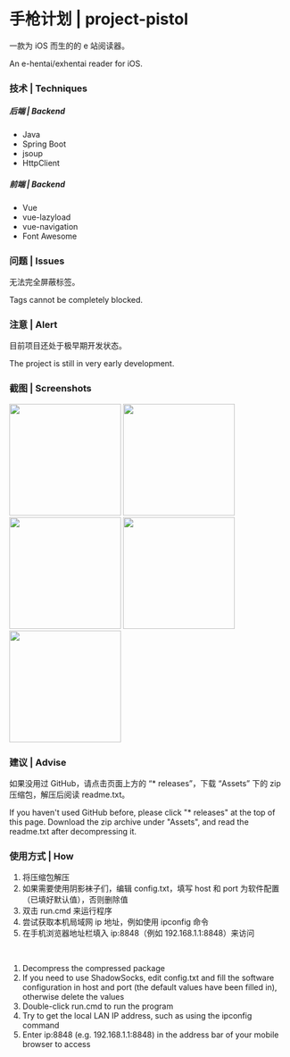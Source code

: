 # 手枪计划 | project-pistol
一款为 iOS 而生的的 e 站阅读器。

An e-hentai/exhentai reader for iOS.

### 技术 | Techniques
##### 后端 | Backend
- Java
- Spring Boot
- jsoup
- HttpClient

##### 前端 | Backend
- Vue
- vue-lazyload
- vue-navigation
- Font Awesome

### 问题 | Issues
无法完全屏蔽标签。

Tags cannot be completely blocked.

### 注意 | Alert
目前项目还处于极早期开发状态。

The project is still in very early development.

### 截图 | Screenshots
<div>
  <img src="https://github.com/chenh96/project-pistol/blob/master/screenshots/home.jpg" width="200"/>
  <img src="https://github.com/chenh96/project-pistol/blob/master/screenshots/detail.jpg" width="200"/> 
  <img src="https://github.com/chenh96/project-pistol/blob/master/screenshots/comment.jpg" width="200"/> 
  <img src="https://github.com/chenh96/project-pistol/blob/master/screenshots/read.jpg" width="200"/> 
  <img src="https://github.com/chenh96/project-pistol/blob/master/screenshots/download.jpg" width="200"/>
</div>

### 建议 | Advise
如果没用过 GitHub，请点击页面上方的 “* releases”，下载 “Assets” 下的 zip 压缩包，解压后阅读 readme.txt。

If you haven't used GitHub before, please click "* releases" at the top of this page. Download the zip archive under "Assets", and read the readme.txt after decompressing it.

### 使用方式 | How
1. 将压缩包解压
2. 如果需要使用阴影袜子们，编辑 config.txt，填写 host 和 port 为软件配置（已填好默认值），否则删除值
3. 双击 run.cmd 来运行程序
4. 尝试获取本机局域网 ip 地址，例如使用 ipconfig 命令
5. 在手机浏览器地址栏填入 ip:8848（例如 192.168.1.1:8848）来访问

<br />

1. Decompress the compressed package
2. If you need to use ShadowSocks, edit config.txt and fill the software configuration in host and port (the default values have been filled in), otherwise delete the values
3. Double-click run.cmd to run the program
4. Try to get the local LAN IP address, such as using the ipconfig command
5. Enter ip:8848 (e.g. 192.168.1.1:8848) in the address bar of your mobile browser to access
